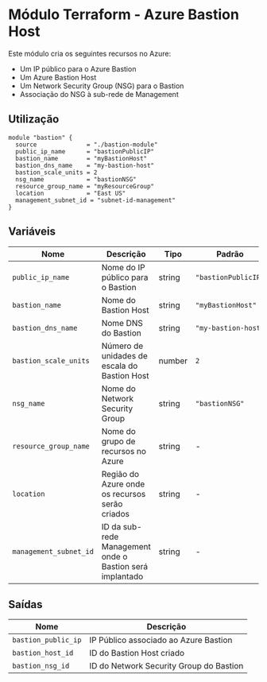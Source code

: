 
# Módulo Terraform - Azure Bastion Host

Este módulo cria os seguintes recursos no Azure:
- Um IP público para o Azure Bastion
- Um Azure Bastion Host
- Um Network Security Group (NSG) para o Bastion
- Associação do NSG à sub-rede de Management

## Utilização

```hcl
module "bastion" {
  source              = "./bastion-module"
  public_ip_name      = "bastionPublicIP"
  bastion_name        = "myBastionHost"
  bastion_dns_name    = "my-bastion-host"
  bastion_scale_units = 2
  nsg_name            = "bastionNSG"
  resource_group_name = "myResourceGroup"
  location            = "East US"
  management_subnet_id = "subnet-id-management"
}
```

## Variáveis

| Nome                  | Descrição                                                 | Tipo   | Padrão              |
|-----------------------|-----------------------------------------------------------|--------|---------------------|
| `public_ip_name`       | Nome do IP público para o Bastion                         | string | `"bastionPublicIP"`  |
| `bastion_name`         | Nome do Bastion Host                                      | string | `"myBastionHost"`    |
| `bastion_dns_name`     | Nome DNS do Bastion                                       | string | `"my-bastion-host"`  |
| `bastion_scale_units`  | Número de unidades de escala do Bastion Host              | number | `2`                 |
| `nsg_name`             | Nome do Network Security Group                            | string | `"bastionNSG"`       |
| `resource_group_name`  | Nome do grupo de recursos no Azure                        | string | -                   |
| `location`             | Região do Azure onde os recursos serão criados            | string | -                   |
| `management_subnet_id` | ID da sub-rede Management onde o Bastion será implantado  | string | -                   |

## Saídas

| Nome                | Descrição                                |
|---------------------|------------------------------------------|
| `bastion_public_ip` | IP Público associado ao Azure Bastion     |
| `bastion_host_id`   | ID do Bastion Host criado                |
| `bastion_nsg_id`    | ID do Network Security Group do Bastion  |

